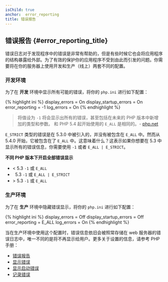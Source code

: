 ```yaml
---
isChild: true
anchor:  error_reporting
title: 错误报告
---
```


## 错误报告 {#error_reporting_title}

错误日志对于发现程序中的错误是非常有帮助的，但是有些时候它也会将应用程序的结构暴露给外部。为了有效的保护你的应用程序不受到由此而引发的问题。你需要将在你的服务器上使用开发和生产（线上）两套不同的配置。

### 开发环境

为了在 **开发** 环境中显示所有可能的错误，将你的 `php.ini` 进行如下配置：

{% highlight ini %}
display_errors = On
display_startup_errors = On
error_reporting = -1
log_errors = On
{% endhighlight %}

> 将值设为 `-1` 将会显示出所有的错误，甚至包括在未来的 PHP 版本中新增加的类型和参数。
> 和 PHP 5.4 起开始使用的 `E_ALL` 是相同的。-
> [php.net](http://php.net/function.error-reporting)

`E_STRICT` 类型的错误是在 5.3.0 中被引入的，并没有被包含在 `E_ALL` 中。然而从 5.4.0 开始，它被包含在了 `E_ALL` 中。这意味着什么？这表示如果你想要在 5.3 中显示所有的错误信息，你需要使用 `-1` 或者 `E_ALL | E_STRICT`。

**不同 PHP 版本下开启全部错误显示**

* &lt; 5.3 `-1` 或 `E_ALL`
* &nbsp; 5.3 `-1` 或 `E_ALL | E_STRICT`
* &gt; 5.3 `-1` 或 `E_ALL`

### 生产环境

为了在 **生产** 环境中隐藏错误显示，将你的 `php.ini` 进行如下配置：

{% highlight ini %}
display_errors = Off
display_startup_errors = Off
error_reporting = E_ALL
log_errors = On
{% endhighlight %}

当在生产环境中使用这个配置时，错误信息依旧会被照常存储在 web 服务器的错误日志中，唯一不同的是将不再显示给用户。更多关于设置的信息，请参考 PHP 手册：

* [错误报告](http://php.net/errorfunc.configuration#ini.error-reporting)
* [显示错误](http://php.net/errorfunc.configuration#ini.display-errors)
* [显示启动错误](http://php.net/errorfunc.configuration#ini.display-startup-errors)
* [记录错误](http://php.net/errorfunc.configuration#ini.log-errors)
